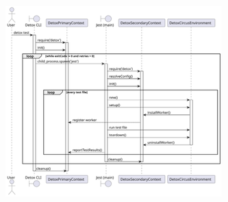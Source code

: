 <!-- markdownlint-configure-file { "first-line-h1": 0 } -->

![UML sequence diagram](../../img/uml/boot-cli-single-worker.svg)
